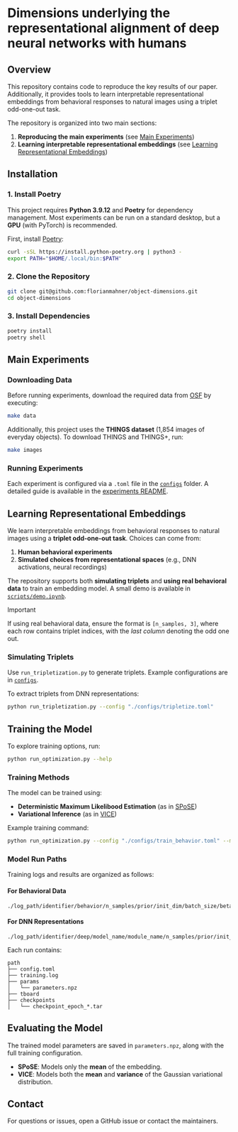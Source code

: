 # Dimensions underlying the representational alignment of deep neural networks with humans

## Overview

This repository contains code to reproduce the key results of our paper. Additionally, it provides tools to learn interpretable representational embeddings from behavioral responses to natural images using a triplet odd-one-out task.

The repository is organized into two main sections:

1. **Reproducing the main experiments** (see [Main Experiments](#main-experiments))
2. **Learning interpretable representational embeddings** (see [Learning Representational Embeddings](#learning-representational-embeddings))

## Installation

### 1. Install Poetry

This project requires **Python 3.9.12** and **Poetry** for dependency management. Most experiments can be run on a standard desktop, but a **GPU** (with PyTorch) is recommended.

First, install [Poetry](https://python-poetry.org/):

```bash
curl -sSL https://install.python-poetry.org | python3 -
export PATH="$HOME/.local/bin:$PATH"
```

### 2. Clone the Repository

```bash
git clone git@github.com:florianmahner/object-dimensions.git
cd object-dimensions
```

### 3. Install Dependencies

```bash
poetry install
poetry shell
```

## Main Experiments

### Downloading Data

Before running experiments, download the required data from [OSF](https://osf.io/nva43/) by executing:

```bash
make data
```

Additionally, this project uses the **THINGS dataset** (1,854 images of everyday objects). To download THINGS and THINGS+, run:

```bash
make images
```

### Running Experiments

Each experiment is configured via a `.toml` file in the [`configs`](../configs) folder. A detailed guide is available in the [experiments README](../experiments/README.md).

## Learning Representational Embeddings

We learn interpretable embeddings from behavioral responses to natural images using a **triplet odd-one-out task**. Choices can come from:

1. **Human behavioral experiments**
2. **Simulated choices from representational spaces** (e.g., DNN activations, neural recordings)

The repository supports both **simulating triplets** and **using real behavioral data** to train an embedding model. A small demo is available in [`scripts/demo.ipynb`](../scripts/demo.ipynb).

> [!Important]
> If using real behavioral data, ensure the format is `[n_samples, 3]`, where each row contains triplet indices, with the *last column* denoting the odd one out.

### Simulating Triplets

Use `run_tripletization.py` to generate triplets. Example configurations are in [`configs`](../configs).

To extract triplets from DNN representations:

```bash
python run_tripletization.py --config "./configs/tripletize.toml"
```

## Training the Model

To explore training options, run:

```bash
python run_optimization.py --help
```

### Training Methods

The model can be trained using:

- **Deterministic Maximum Likelibood Estimation** (as in [SPoSE](https://www.nature.com/articles/s41562-020-00951-3))
- **Variational Inference** (as in [VICE](https://arxiv.org/abs/2205.00756))

Example training command:

```bash
python run_optimization.py --config "./configs/train_behavior.toml" --method "deterministic"
```

### Model Run Paths

Training logs and results are organized as follows:

#### **For Behavioral Data**
```
./log_path/identifier/behavior/n_samples/prior/init_dim/batch_size/beta/seed
```

#### **For DNN Representations**
```
./log_path/identifier/deep/model_name/module_name/n_samples/prior/init_dim/batch_size/beta/seed
```

Each run contains:

```
path
├── config.toml
├── training.log
├── params
│   └── parameters.npz
├── tboard
├── checkpoints
│   └── checkpoint_epoch_*.tar
```

## Evaluating the Model

The trained model parameters are saved in `parameters.npz`, along with the full training configuration.

- **SPoSE**: Models only the **mean** of the embedding.  
- **VICE**: Models both the **mean** and **variance** of the Gaussian variational distribution.

## Contact

For questions or issues, open a GitHub issue or contact the maintainers.
